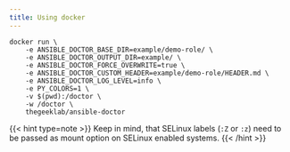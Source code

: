 ```yaml
---
title: Using docker
---
```


```Shell
docker run \
    -e ANSIBLE_DOCTOR_BASE_DIR=example/demo-role/ \
    -e ANSIBLE_DOCTOR_OUTPUT_DIR=example/ \
    -e ANSIBLE_DOCTOR_FORCE_OVERWRITE=true \
    -e ANSIBLE_DOCTOR_CUSTOM_HEADER=example/demo-role/HEADER.md \
    -e ANSIBLE_DOCTOR_LOG_LEVEL=info \
    -e PY_COLORS=1 \
    -v $(pwd):/doctor \
    -w /doctor \
    thegeeklab/ansible-doctor
```

{{< hint type=note >}}
Keep in mind, that SELinux labels (`:Z` or `:z`) need to be passed as mount option on SELinux enabled systems.
{{< /hint >}}
